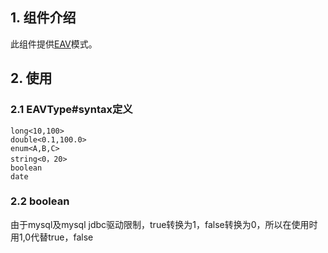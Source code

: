 <!-- title: 动态表单组件 -->
<!-- type: app -->
<!-- author: qiubo -->

## 1. 组件介绍

此组件提供[EAV](https://en.wikipedia.org/wiki/Entity%E2%80%93attribute%E2%80%93value_model)模式。


## 2. 使用

### 2.1 EAVType#syntax定义

    long<10,100>
    double<0.1,100.0>
    enum<A,B,C>
    string<0，20>
    boolean
    date
    
### 2.2 boolean

由于mysql及mysql jdbc驱动限制，true转换为1，false转换为0，所以在使用时用1,0代替true，false